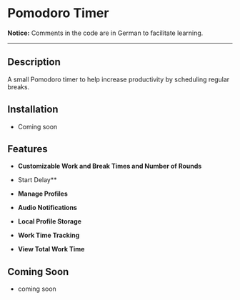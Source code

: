 # Pomodoro Timer

**Notice:** Comments in the code are in German to facilitate learning.

---

## Description

A small Pomodoro timer to help increase productivity by scheduling regular breaks.

## Installation

- Coming soon

## Features

- **Customizable Work and Break Times and Number of Rounds**

- Start Delay\*\*

- **Manage Profiles**

- **Audio Notifications**

- **Local Profile Storage**

- **Work Time Tracking**

- **View Total Work Time**

## Coming Soon

- coming soon
